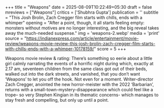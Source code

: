 +++
title = "Weapons"
date = 2025-08-09T10:22:49+05:30
draft = false
mreviews = ["Weapons"]
critics = ['Shubhra Gupta']
publication = ''
subtitle = "This Josh Brolin, Zach Cregger film starts with chills, ends with a whimper"
opening = "After a point, though, it all starts feeling empty: monsters without motives are no longer interesting, and the big reveal takes away the much-needed suspense."
img = 'weapons-2.webp'
media = 'print'
source = "https://indianexpress.com/article/entertainment/movie-review/weapons-movie-review-this-josh-brolin-zach-cregger-film-starts-with-chills-ends-with-a-whimper-10178159/"
score = 5
+++

Weapons movie review & rating: There’s something so eerie about a little girl calmly narrating the events of a horrific night during which, exactly at 2.17 am, seventeen children from the same class got out of their beds, walked out into the dark streets, and vanished, that you don’t want ‘Weapons’ to let you off the hook. Not even for a moment. Writer-director Zach Cregger, anointed the new horror-meister with the 2022 ‘Barbarian’, returns with a small-town-mystery-disappearance which could feel like a trope– so very Stephen Kingian in its thematic concerns- which manages to stay fresh and compelling, but only up until a point.
